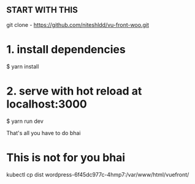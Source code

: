 ## START WITH THIS 

git clone - https://github.com/niteshldd/vu-front-woo.git

# 1. install dependencies
$ yarn install

# 2. serve with hot reload at localhost:3000
$ yarn run dev

That's all you have to do bhai 













# This is not for you bhai

kubectl cp  dist wordpress-6f45dc977c-4hmp7:/var/www/html/vuefront/
